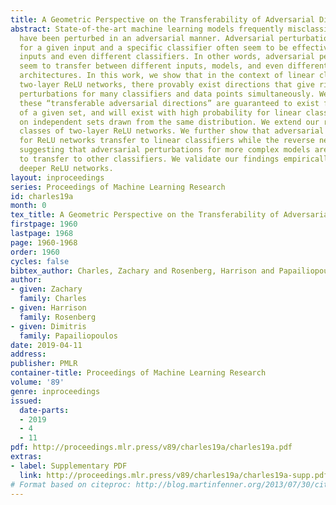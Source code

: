 ```yaml
---
title: A Geometric Perspective on the Transferability of Adversarial Directions
abstract: State-of-the-art machine learning models frequently misclassify inputs that
  have been perturbed in an adversarial manner. Adversarial perturbations generated
  for a given input and a specific classifier often seem to be effective on other
  inputs and even different classifiers. In other words, adversarial perturbations
  seem to transfer between different inputs, models, and even different neural network
  architectures. In this work, we show that in the context of linear classifiers and
  two-layer ReLU networks, there provably exist directions that give rise to adversarial
  perturbations for many classifiers and data points simultaneously. We show that
  these “transferable adversarial directions” are guaranteed to exist for linear separators
  of a given set, and will exist with high probability for linear classifiers trained
  on independent sets drawn from the same distribution. We extend our results to large
  classes of two-layer ReLU networks. We further show that adversarial directions
  for ReLU networks transfer to linear classifiers while the reverse need not hold,
  suggesting that adversarial perturbations for more complex models are more likely
  to transfer to other classifiers. We validate our findings empirically, even for
  deeper ReLU networks.
layout: inproceedings
series: Proceedings of Machine Learning Research
id: charles19a
month: 0
tex_title: A Geometric Perspective on the Transferability of Adversarial Directions
firstpage: 1960
lastpage: 1968
page: 1960-1968
order: 1960
cycles: false
bibtex_author: Charles, Zachary and Rosenberg, Harrison and Papailiopoulos, Dimitris
author:
- given: Zachary
  family: Charles
- given: Harrison
  family: Rosenberg
- given: Dimitris
  family: Papailiopoulos
date: 2019-04-11
address: 
publisher: PMLR
container-title: Proceedings of Machine Learning Research
volume: '89'
genre: inproceedings
issued:
  date-parts:
  - 2019
  - 4
  - 11
pdf: http://proceedings.mlr.press/v89/charles19a/charles19a.pdf
extras:
- label: Supplementary PDF
  link: http://proceedings.mlr.press/v89/charles19a/charles19a-supp.pdf
# Format based on citeproc: http://blog.martinfenner.org/2013/07/30/citeproc-yaml-for-bibliographies/
---
```

